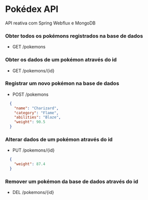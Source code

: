 # Pokédex API

API reativa com Spring Webflux e MongoDB

### Obter todos os pokémons registrados na base de dados

  - GET /pokemons

### Obter os dados de um pokémon através do id

  - GET /pokemons/{id}

### Registrar um novo pokémon na base de dados

  - POST /pokemons
  
```json
  {
    "name": "Charizard",
    "category": "Flame",
    "abilities": "Blaze",
    "weight": 90.5
  }
```

### Alterar dados de um pokémon através do id

  - PUT /pokemons/{id}

```json
  {
    "weight": 87.4
  }
```

### Remover um pokémon da base de dados através do id

  - DEL /pokemons/{id}
